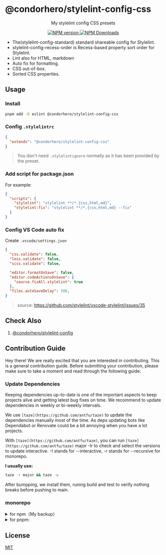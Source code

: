 # @condorhero/stylelint-config-css

<p align="center">
    My stylelint config CSS presets
</p>


<p align="center">
    <a href="https://www.npmjs.com/package/@condorhero/stylelint-config" target="__blank">
        <img src="https://img.shields.io/npm/v/@condorhero/stylelint-config?color=a1b858&label=" alt="NPM version">
    </a>
    <a href="https://www.npmjs.com/package/@condorhero/stylelint-config" target="__blank">
        <img alt="NPM Downloads" src="https://img.shields.io/npm/dm/@condorhero/stylelint-config?color=50a36f&label=">
    </a>
    <br />
</p>

- The(stylelint-config-standard) standard shareable config for Stylelint.
- stylelint-config-recess-order is Recess-based property sort order for Stylelint.
- Lint also for HTML, markdown
- Auto fix for formatting.
- CSS out-of-box.
- Sorted CSS properties.

## Usage

### Install

```bash
pnpm add -D eslint @condorhero/stylelint-config-css
```

### Config `.stylelintrc`

```json
{
  "extends": "@condorhero/stylelint-config-css"
}
```

> You don't need `.stylelintignore` normally as it has been provided by the preset.

### Add script for package.json

For example:

```json
{
  "scripts": {
    "stylelint": "stylelint **/*.{css,html,md}",
    "stylelint:fix": "stylelint **/*.{css,html,md} --fix"
  }
}
```

### Config VS Code auto fix

Create `.vscode/settings.json`

```json
{
  "css.validate": false,
  "less.validate": false,
  "scss.validate": false,

  "editor.formatOnSave": false,
  "editor.codeActionsOnSave": {
    "source.fixAll.stylelint": true
  },
  "files.autoSaveDelay": 500,
}
```
> source: https://github.com/stylelint/vscode-stylelint/issues/35

## Check Also

1. [@condorhero/stylelint-config](../../README.md)

## Contribution Guide

Hey there! We are really excited that you are interested in contributing. This is a general contribution guide. Before submitting your contribution, please make sure to take a moment and read through the following guide:

### Update Dependencies

Keeping dependencies up-to-date is one of the important aspects to keep projects alive and getting latest bug fixes on time. We recommend to update dependencies in weekly or bi-weekly intervals.

We use `[taze](https://github.com/antfu/taze)` to update the dependencies manually most of the time. As deps updating bots like Dependabot or Renovate could be a bit annoying when you have a lot projects.

With `[taze](https://github.com/antfu/taze)`, you can run `[taze](https://github.com/antfu/taze)` major -Ir to check and select the versions to update interactive. -I stands for --interactive, -r stands for --recursive for monorepo.

**I usually use:**

```zsh
taze -r major && taze -w
```

After bumpping, we install them, runing build and test to verify nothing breaks before pushing to main.

### monorepo

<details>
<summary>for npm（My backup）</summary>

<br />

```zsh
# add a monorepo，package.json adds a new field workspaces, which you can also add manually
npm init -w ./packages/typescript

# Run "test" script on all packages
npm run test --workspaces
# Tip - this also works:
npm run test  -ws

# To run a command for a specific package, add the --workspace (singular) flag:
# Runs "test" only on package-a
npm run test --workspace package-a

# Tip - this also works:
npm run test -w package-a
```


<br />
</details>


<details>
<summary>for pnpm:</summary>

<br />

```zsh
# add a file pnpm-workspace.yaml
# for example:
packages:
  - 'packages/*'


# Run "test" script on all packages
pnpm run test -r
# Tip - this also works:
pnpm run test --recursive

# To run a command for a specific package, add the --workspace and --filter flag:
# Runs "test" only on package-a
npm run test --recursive --filter="package-a"

# Tip - this also works:
npm run test -r -F="package-a"
```


> Note: pnpm -w is --workspace-root
Run as if pnpm was started in the root of the [workspace](https://pnpm.io/workspaces) instead of the current working directory.

<br />
</details>

## License

[MIT](https://github.com/condorheroblog/stylelint-config/blob/main/LICENSE)
